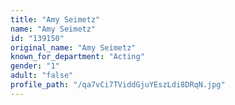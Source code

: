 ```yaml
---
title: "Amy Seimetz"
name: "Amy Seimetz"
id: "139150"
original_name: "Amy Seimetz"
known_for_department: "Acting"
gender: "1"
adult: "false"
profile_path: "/qa7vCi7TViddGjuYEszLdi8DRqN.jpg"
---
```

